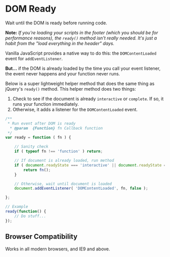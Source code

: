 
# DOM Ready

Wait until the DOM is ready before running code.

**Note:** *If you're loading your scripts in the footer (which you should be for performance reasons), the `ready()` method isn't really needed. It's just a habit from the "load everything in the header" days.*


Vanilla JavaScript provides a native way to do this: the `DOMContentLoaded` event for `addEventListener`.

**But...** if the DOM is already loaded by the time you call your event listener, the event never happens and your function never runs.

Below is a super lightweight helper method that does the same thing as jQuery's `ready()` method. This helper method does two things:

1. Check to see if the document is already `interactive` or `complete`. If so, it runs your function immediately.
2. Otherwise, it adds a listener for the `DOMContentLoaded` event.

```javascript
/**
 * Run event after DOM is ready
  * @param  {Function} fn Callback function
 */
var ready = function ( fn ) {

	// Sanity check
	if ( typeof fn !== 'function' ) return;

	// If document is already loaded, run method
	if ( document.readyState === 'interactive' || document.readyState === 'complete' ) {
		return fn();
	}

	// Otherwise, wait until document is loaded
	document.addEventListener( 'DOMContentLoaded', fn, false );

};

// Example
ready(function() {
	// Do stuff...
});
```

## Browser Compatibility

Works in all modern browsers, and IE9 and above.